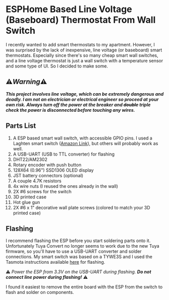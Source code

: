 

# ESPHome Based Line Voltage (Baseboard) Thermostat From Wall Switch
I recently wanted to add smart thermostats to my apartment.  However, I was surprised by the lack of inexpensive, line voltage (or baseboard) smart thermostats.  Especially since there's so many cheap smart wall switches, and a line voltage thermostat is just a wall switch with a temperature sensor and some type of UI.  So I decided to make some.

## :warning:***Warning***:warning: 
***This project involves line voltage, which can be extremely dangerous and deadly.  I am not an electrician or electrical engineer so proceed at your own risk.  Always turn off the power at the breaker and ~~double~~ triple check the power is disconnected before touching any wires.***

## Parts List ##
1. A ESP based smart wall switch, with accessible GPIO pins.  I used a Laghten smart switch ([Amazon Link](https://www.amazon.com/gp/product/B07VMDS9RJ)), but others will probably work as well.
1. A USB-UART (USB to TTL converter) for flashing 
1. DHT22/AM2302
1. Rotary encoder with push button
1. 128X64 (0.96") SSD1306 OLED display
1. JST battery connectors (optional)
1. A couple 4.7K resistors
1. 4x wire nuts (I reused the ones already in the wall)
1. 2X #6 screws for the switch
1. 3D printed case
1. Hot glue gun
1. 2X #6 x 1" decorative wall plate screws (colored to match your 3D printed case)

## Flashing ##
I recommend flashing the ESP before you start soldering parts onto it.  Unfortunately Tuya Convert no longer seems to work due to the new Tuya firmware, so you'll have to use a USB-UART converter and solder connections.  My smart switch was based on a TYWE3S and I used the Tasmota instructions available [here](https://tasmota.github.io/docs/devices/TYWE3S/) for flashing.

:warning: *Power the ESP from 3.3V on the USB-UART during flashing.* ***Do not connect line power during flashing!*** :warning:

I found it easiest to remove the entire board with the ESP from the switch to flash and solder on components.
